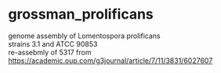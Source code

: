 # grossman_prolificans
genome assembly of Lomentospora prolificans  
strains 3.1 and ATCC 90853  
re-assebmly of 5317 from https://academic.oup.com/g3journal/article/7/11/3831/6027607
